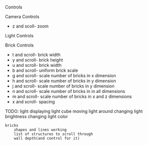 Controls

Camera Controls

* z and scoll- zoom

Light Controls


Brick Controls

* t and scroll- brick width
* y and scroll- brick height
* u and scroll- brick width
* b and scroll- uniform brick scale
* g and scroll- scale number of bricks in x dimension
* h and scroll- scale number of bricks in y dimension
* j and scroll- scale number of bricks in y dimension
* n and scroll- scale number of bricks in in all dimensions
* m and scroll- scale number of bricks in x and z dimensions
* x and scroll- spacing

TODO:
    light
        displaying light cube
        moving light around
        changing light brightness
        changing light color

    bricks
        shapes and lines working
        list of structures to scroll through
        wall depth(and control for it)

